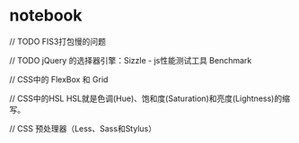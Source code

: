 # notebook


// TODO FIS3打包慢的问题

// TODO jQuery 的选择器引擎：Sizzle 
    - js性能测试工具 Benchmark

// CSS中的 FlexBox 和 Grid

// CSS中的HSL
HSL就是色调(Hue)、饱和度(Saturation)和亮度(Lightness)的缩写。

// CSS 预处理器（Less、Sass和Stylus）